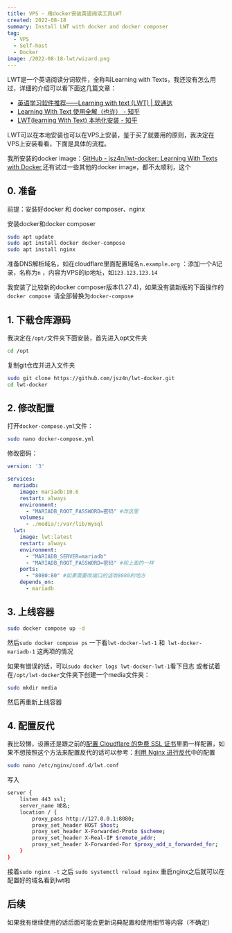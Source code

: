 ```yaml
---
title: VPS · 用docker安装英语阅读工具LWT
created: 2022-08-18
summary: Install LWT with docker and docker composer 
tag:
  - VPS
  - Self-host
  - Docker
image: /2022-08-18-lwt/wizard.png
---
```


LWT是一个英语阅读分词软件，全称叫Learning with Texts，我还没有怎么用过，详细的介绍可以看下面这几篇文章：
- [英语学习软件推荐——Learning with text (LWT) | 软通达](https://cyddgh.github.io/post/20220311154810/)
- [Learning With Text 使用全解（也许） - 知乎](https://zhuanlan.zhihu.com/p/463832139)
- [LWT(learning With Text) 本地化安装 - 知乎](https://zhuanlan.zhihu.com/p/473056398)

LWT可以在本地安装也可以在VPS上安装，鉴于买了就要用的原则，我决定在VPS上安装看看，下面是具体的流程。

我所安装的docker image：[GitHub - jsz4n/lwt-docker: Learning With Texts with Docker](https://github.com/jsz4n/lwt-docker),还有试过一些其他的docker image，都不太顺利，这个

## 0. 准备
前提：安装好docker 和 docker composer、nginx

安装docker和docker composer
```bash
sudo apt update
sudo apt install docker docker-compose
sudo apt install nginx
```

准备DNS解析域名，如在cloudflare里面配置域名`n.example.org` ：添加一个A记录，名称为`n` ，内容为VPS的ip地址，如`123.123.123.14`

我安装了比较新的docker composer版本(1.27.4)，如果没有装新版的下面操作的`docker compose `请全部替换为`docker-compose`

## 1. 下载仓库源码
我决定在`/opt/`文件夹下面安装，首先进入opt文件夹
```bash
cd /opt
```
复制git仓库并进入文件夹
```bash
sudo git clone https://github.com/jsz4n/lwt-docker.git 
cd lwt-docker
```

## 2. 修改配置

打开`docker-compose.yml`文件：
```bash
sudo nano docker-compose.yml	
```
修改密码：
```yml title="docker-compose.yml" {7,15}
version: '3'

services:
  mariadb:
    image: mariadb:10.6
    restart: always
    environment:
      - "MARIADB_ROOT_PASSWORD=密码" #改这里
    volumes:
      - ./media/:/var/lib/mysql
  lwt:
    image: lwt:latest
    restart: always
    environment:
      - "MARIADB_SERVER=mariadb"
      - "MARIADB_ROOT_PASSWORD=密码" #和上面的一样
    ports:
      - "8080:80" #如果需要改端口的话改8080的地方
    depends_on:
      - mariadb
```

## 3. 上线容器
```bash
sudo docker compose up -d
```
然后`sudo docker compose ps` 一下看`lwt-docker-lwt-1` 和` lwt-docker-mariadb-1` 这两项的情况

如果有错误的话，可以`sudo docker logs lwt-docker-lwt-1`看下日志
或者试着在`/opt/lwt-docker`文件夹下创建一个media文件夹：

```bash
sudo mkdir media
```
然后再重新上线容器

## 4. 配置反代
我比较懒，设置还是跟之前的[配置 Cloudflare 的免费 SSL 证书](2022-06-12-cloudflare)里面一样配置，如果不想按照这个方法来配置反代的话可以参考：[利用 Nginx 进行反代](https://mantyke.icu/posts/2021/rsshub-miniflux/#%E5%88%A9%E7%94%A8nginx%E8%BF%9B%E8%A1%8C%E5%8F%8D%E4%BB%A3)中的配置

```bash
sudo nano /etc/nginx/conf.d/lwt.conf
```
写入
```bash title="/etc/nginx/conf.d/lwt.conf" {2,4}
server {
	listen 443 ssl;
	server_name 域名;
	location / {
		proxy_pass http://127.0.0.1:8080;
		proxy_set_header HOST $host;
		proxy_set_header X-Forwarded-Proto $scheme;
		proxy_set_header X-Real-IP $remote_addr;
		proxy_set_header X-Forwarded-For $proxy_add_x_forwarded_for;
	}
}
```
接着`sudo nginx -t` 之后 `sudo systemctl reload nginx` 重启nginx之后就可以在配置好的域名看到lwt啦

## 后续
如果我有继续使用的话后面可能会更新词典配置和使用细节等内容（不确定）